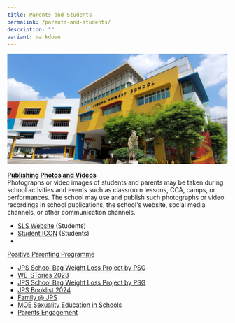 ```yaml
---
title: Parents and Students
permalink: /parents-and-students/
description: ""
variant: markdown
---
```

![](/images/JPS_School_Front_Banner.jpg)

 <u><b>Publishing Photos and Videos</b></u>
 <br>Photographs or video images of students and parents may be taken during	school activities and events such as classroom lessons, CCA, camps,	or performances. The  school may use and publish such photographs or video recordings in school publications, the school's website, social media channels, or other communication channels.<br>
*   [SLS Website](https://vle.learning.moe.edu.sg/login) (Students)
*   [Student ICON](https://workspace.google.com/dashboard) (Students)
*   <a target="”_blank”" href="/files/Family%20Matters%20At%20JPS/JPS_Triple_P_Seminars_2024.pdf">
Positive Parenting Programme</a>
*   [JPS School Bag Weight Loss Project by PSG](/files/School%20Bag%20Weight%20Loss%20Project%20PG.pdf)
* [WE-STories 2023](/others/westories/)
* [JPS School Bag Weight Loss Project by PSG](/files/School%20Bag%20Weight%20Loss%20Project.pdf)
*   [JPS Booklist 2024](/forms/jps-booklist-2024/)
*   [Family @ JPS](/partners/Family-Matters-at-JPS/)
*  [MOE Sexuality Education in Schools](/cce/programmes/moe-sexuality-education-in-schools/)
*   [Parents Engagement](/parents-engagement/)
